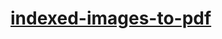 [indexed-images-to-pdf](https://dirkarnez.github.io/indexed-images-to-pdf/)
===========================================================================
